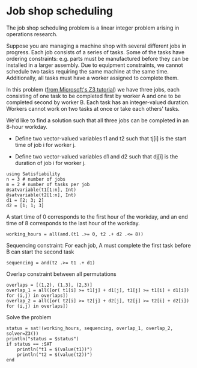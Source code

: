 
# Job shop scheduling

The job shop scheduling problem is a linear integer problem arising in operations research.

Suppose you are managing a machine shop with several different jobs in progress.
Each job consists of a series of tasks. Some of the tasks have ordering constraints: e.g. parts must be manufactured before they can be installed in a larger assembly.
Due to equipment constraints, we cannot schedule two tasks requiring the same machine at the same time. Additionally, all tasks must have a worker assigned to complete them.

In this problem ([from Microsoft's Z3 tutorial](https://microsoft.github.io/z3guide/docs/theories/Arithmetic/)) we have three jobs, each consisting of one task to be completed first by worker A and one to be completed second by worker B. Each task has an integer-valued duration. Workers cannot work on two tasks at once or take each others' tasks.

We'd like to find a solution such that all three jobs can be completed in an 8-hour workday.

* Define two vector-valued variables t1 and t2 such that tj[i] is the start time of job i for worker j.

* Define two vector-valued variables d1 and d2 such that dj[i] is the duration of job i for worker j.

```@example
using Satisfiability
n = 3 # number of jobs
m = 2 # number of tasks per job
@satvariable(t1[1:n], Int)
@satvariable(t2[1:n], Int)
d1 = [2; 3; 2]
d2 = [1; 1; 3]
```
A start time of 0 corresponds to the first hour of the workday, and an end time of 8 corresponds to the last hour of the workday.
```@example
working_hours = all(and.(t1 .>= 0, t2 .+ d2 .<= 8))
```

Sequencing constraint: For each job, A must complete the first task before B can start the second task
```@example
sequencing = and(t2 .>= t1 .+ d1)
```

Overlap constraint between all permutations
```@example
overlaps = [(1,2), (1,3), (2,3)]
overlap_1 = all([or( t1[i] >= t1[j] + d1[j], t1[j] >= t1[i] + d1[i]) for (i,j) in overlaps])
overlap_2 = all([or( t2[i] >= t2[j] + d2[j], t2[j] >= t2[i] + d2[i]) for (i,j) in overlaps])
```

Solve the problem
```@example
status = sat!(working_hours, sequencing, overlap_1, overlap_2, solver=Z3())
println("status = $status")
if status == :SAT
    println("t1 = $(value(t1))")
    println("t2 = $(value(t2))")
end
```